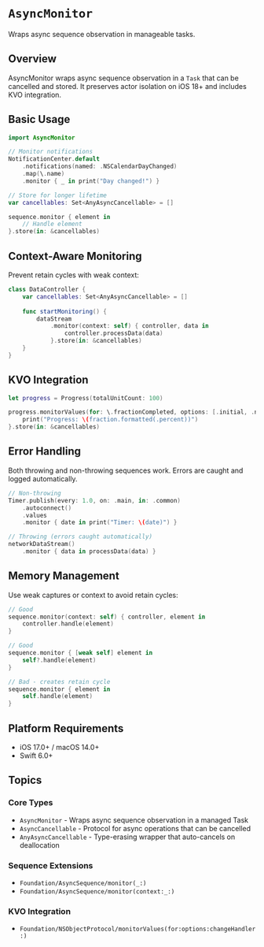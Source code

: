 # ``AsyncMonitor``

Wraps async sequence observation in manageable tasks.

## Overview

AsyncMonitor wraps async sequence observation in a `Task` that can be cancelled and stored. It preserves actor isolation on iOS 18+ and includes KVO integration.

## Basic Usage

```swift
import AsyncMonitor

// Monitor notifications
NotificationCenter.default
    .notifications(named: .NSCalendarDayChanged)
    .map(\.name)
    .monitor { _ in print("Day changed!") }

// Store for longer lifetime
var cancellables: Set<AnyAsyncCancellable> = []

sequence.monitor { element in
    // Handle element
}.store(in: &cancellables)
```

## Context-Aware Monitoring

Prevent retain cycles with weak context:

```swift
class DataController {
    var cancellables: Set<AnyAsyncCancellable> = []
    
    func startMonitoring() {
        dataStream
            .monitor(context: self) { controller, data in
                controller.processData(data)
            }.store(in: &cancellables)
    }
}
```

## KVO Integration

```swift
let progress = Progress(totalUnitCount: 100)

progress.monitorValues(for: \.fractionCompleted, options: [.initial, .new]) { fraction in
    print("Progress: \(fraction.formatted(.percent))")
}.store(in: &cancellables)
```

## Error Handling

Both throwing and non-throwing sequences work. Errors are caught and logged automatically.

```swift
// Non-throwing
Timer.publish(every: 1.0, on: .main, in: .common)
    .autoconnect()
    .values
    .monitor { date in print("Timer: \(date)") }

// Throwing (errors caught automatically)
networkDataStream()
    .monitor { data in processData(data) }
```

## Memory Management

Use weak captures or context to avoid retain cycles:

```swift
// Good
sequence.monitor(context: self) { controller, element in
    controller.handle(element)
}

// Good
sequence.monitor { [weak self] element in
    self?.handle(element)
}

// Bad - creates retain cycle
sequence.monitor { element in
    self.handle(element)
}
```

## Platform Requirements

- iOS 17.0+ / macOS 14.0+
- Swift 6.0+

## Topics

### Core Types

- ``AsyncMonitor`` - Wraps async sequence observation in a managed Task
- ``AsyncCancellable`` - Protocol for async operations that can be cancelled
- ``AnyAsyncCancellable`` - Type-erasing wrapper that auto-cancels on deallocation

### Sequence Extensions

- ``Foundation/AsyncSequence/monitor(_:)``
- ``Foundation/AsyncSequence/monitor(context:_:)``

### KVO Integration

- ``Foundation/NSObjectProtocol/monitorValues(for:options:changeHandler:)``
